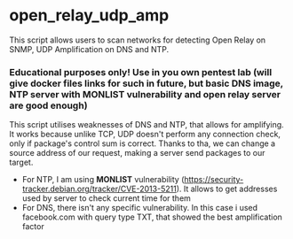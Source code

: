 # open_relay_udp_amp
This script allows users to scan networks for detecting Open Relay on SNMP, UDP Amplification on DNS and NTP.

### Educational purposes only! Use in you own pentest lab (will give docker files links for such in future, but basic DNS image, NTP server with MONLIST vulnerability and open relay server are good enough)

This script utilises weaknesses of DNS and NTP, that allows for amplifying. It works because unlike TCP, UDP doesn't perform any connection check, only if package's control sum is correct. Thanks to tha, we can change a source address of our request, making a server send packages to our target.

- For NTP, I am using **MONLIST** vulnerability (https://security-tracker.debian.org/tracker/CVE-2013-5211). It allows to get addresses used by server to check current time for them
- For DNS, there isn't any specific vulnerability. In this case i used facebook.com with query type TXT, that showed the best amplification factor